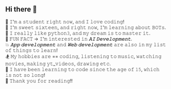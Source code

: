 ## Hi there 👋


👾 𝙸'𝚖 𝚊 𝚜𝚝𝚞𝚍𝚎𝚗𝚝 𝚛𝚒𝚐𝚑𝚝 𝚗𝚘𝚠, 𝚊𝚗𝚍 𝙸 𝚕𝚘𝚟𝚎 𝚌𝚘𝚍𝚒𝚗𝚐!                                                                              
🤖 𝙸'𝚖 𝚜𝚠𝚎𝚎𝚝 𝚜𝚒𝚡𝚝𝚎𝚎𝚗, 𝚊𝚗𝚍 𝚛𝚒𝚐𝚑𝚝 𝚗𝚘𝚠, 𝙸'𝚖 𝚕𝚎𝚊𝚛𝚗𝚒𝚗𝚐 𝚊𝚋𝚘𝚞𝚝 𝙱𝙾𝚃𝚜.                                                                                                                                 
🐍 𝙸 𝚛𝚎𝚊𝚕𝚕𝚢 𝚕𝚒𝚔𝚎 𝚙𝚢𝚝𝚑𝚘𝚗𝟹, 𝚊𝚗𝚍 𝚖𝚢 𝚍𝚛𝚎𝚊𝚖 𝚒𝚜 𝚝𝚘 𝚖𝚊𝚜𝚝𝚎𝚛 𝚒𝚝.                                                                                                                               
🤖 𝙵𝚄𝙽 𝙵𝙰𝙲𝚃 -> 𝙸'𝚖 𝚒𝚗𝚝𝚎𝚛𝚎𝚜𝚝𝚎𝚍 𝚒𝚗 ***𝙰𝙸 𝙳𝚎𝚟𝚎𝚕𝚘𝚙𝚖𝚎𝚗𝚝***.                                                                                                                                            
💥 ***𝙰𝚙𝚙 𝚍𝚎𝚟𝚎𝚕𝚘𝚙𝚖𝚎𝚗𝚝*** 𝚊𝚗𝚍 ***𝚆𝚎𝚋 𝚍𝚎𝚟𝚎𝚕𝚘𝚙𝚖𝚎𝚗𝚝*** 𝚊𝚛𝚎 𝚊𝚕𝚜𝚘 𝚒𝚗 𝚖𝚢 𝚕𝚒𝚜𝚝 𝚘𝚏 𝚝𝚑𝚒𝚗𝚐𝚜 𝚝𝚘 𝚕𝚎𝚊𝚛𝚗!                                                                          
🏂 𝙼𝚢 𝚑𝚘𝚋𝚋𝚒𝚎𝚜 𝚊𝚛𝚎 == 𝚌𝚘𝚍𝚒𝚗𝚐, 𝚕𝚒𝚜𝚝𝚎𝚗𝚒𝚗𝚐 𝚝𝚘 𝚖𝚞𝚜𝚒𝚌, 𝚠𝚊𝚝𝚌𝚑𝚒𝚗𝚐 𝚖𝚘𝚟𝚒𝚎𝚜, 𝚖𝚊𝚔𝚒𝚗𝚐 𝚢𝚝_𝚟𝚒𝚍𝚎𝚘𝚜, 𝚍𝚛𝚊𝚠𝚒𝚗𝚐 𝚎𝚝𝚌.                                          
🎒 𝙸 𝚑𝚊𝚟𝚎 𝚋𝚎𝚎𝚗 𝚕𝚎𝚊𝚛𝚗𝚒𝚗𝚐 𝚝𝚘 𝚌𝚘𝚍𝚎 𝚜𝚒𝚗𝚌𝚎 𝚝𝚑𝚎 𝚊𝚐𝚎 𝚘𝚏 𝟷𝟻, 𝚠𝚑𝚒𝚌𝚑 𝚒𝚜 𝚗𝚘𝚝 𝚜𝚘 𝚕𝚘𝚗𝚐!                                                                                              
👻 𝚃𝚑𝚊𝚗𝚔 𝚢𝚘𝚞 𝚏𝚘𝚛 𝚛𝚎𝚊𝚍𝚒𝚗𝚐!!
